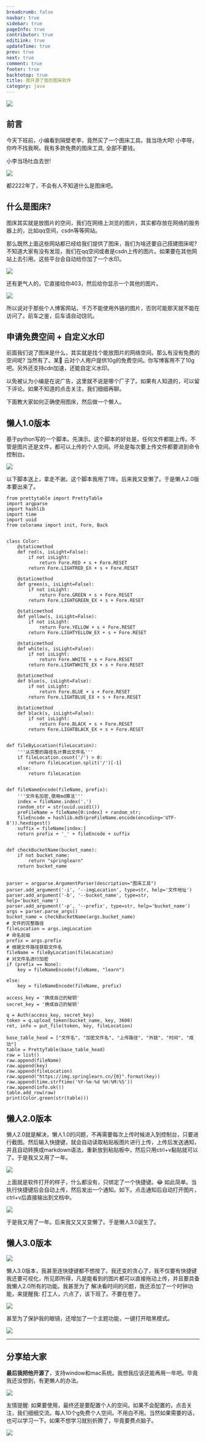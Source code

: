 ```yaml
---
breadcrumb: false
navbar: true
sidebar: true
pageInfo: true
contributor: true
editLink: true
updateTime: true
prev: true
next: true
comment: true
footer: true
backtotop: true
title: 我开源了我的图床软件
category: java
---
```


![](https://img.springlearn.cn/blog/learn_1659014013000.png)


## 前言

今天下班前，小编看到隔壁老李，竟然买了一个图床工具。我当场大呵!
小李呀，你咋不找我啊。我有多款免费的图床工具, 全部不要钱。

小李当场吐血去世!

![](https://img.springlearn.cn/blog/learn_1659014390000.png)

都2222年了，不会有人不知道什么是图床吧。

## 什么是图床?

图床其实就是放图片的空间，我们在网络上浏览的图片，其实都存放在网络的服务器上的，比如qq空间，csdn等等网站。

那么既然上面这些网站都已经给我们提供了图床，我们为啥还要自己搭建图床呢? 不知道大家有没有发现，我们在qq空间或者是csdn上传的图片。如果要在其他网站上去引用。这些平台会自动给你加了一个水印。

![](https://img.springlearn.cn/blog/learn_1659014804000.png)

还有更气人的，它直接给你403，然后给你显示一个其他的图片。

![](https://img.springlearn.cn/blog/learn_1659014921000.png)

所以说对于那些个人博客网站，千万不能使用外链的图片，否则可能那天就不能在访问了。前车之鉴，后车请自动饶坑。

## 申请免费空间 + 自定义水印

前面我们说了图床是什么，其实就是找个能放图片的网络空间。那么有没有免费的空间呢? 当然有了。某🐂 云对个人用户提供10g的免费空间。你写博客用不了10g吧。另外还支持cdn加速，还能自定义水印。

以免被认为小编是在说广告，这里就不说是哪个厂子了。如果有人知道的，可以留下评论。如果不知道的点击关注，我们细细再聊。

下面教大家如何正确使用图床，然后做一个懒人。

## 懒人1.0版本

基于python写的一个脚本。先演示。这个脚本的好处是，任何文件都能上传。不管是图片还是文件，都可以上传的个人空间。坏处是每次要上传文件都要进到命令控制台。

![](https://img.springlearn.cn/learn_af73829d6dc06e603eea011da75a30f9.41.01.gif)

以下脚本送上，拿走不谢。这个脚本我用了1年。后来我又变懒了。于是懒人2.0版本要出来了。

```
from prettytable import PrettyTable
import argparse
import hashlib
import time
import uuid
from colorama import init, Fore, Back


class Color:
    @staticmethod
    def red(s, isLight=False):
        if not isLight:
            return Fore.RED + s + Fore.RESET
        return Fore.LIGHTRED_EX + s + Fore.RESET

    @staticmethod
    def green(s, isLight=False):
        if not isLight:
            return Fore.GREEN + s + Fore.RESET
        return Fore.LIGHTGREEN_EX + s + Fore.RESET

    @staticmethod
    def yellow(s, isLight=False):
        if not isLight:
            return Fore.YELLOW + s + Fore.RESET
        return Fore.LIGHTYELLOW_EX + s + Fore.RESET

    @staticmethod
    def white(s, isLight=False):
        if not isLight:
            return Fore.WHITE + s + Fore.RESET
        return Fore.LIGHTWHITE_EX + s + Fore.RESET

    @staticmethod
    def blue(s, isLight=False):
        if not isLight:
            return Fore.BLUE + s + Fore.RESET
        return Fore.LIGHTBLUE_EX + s + Fore.RESET

    @staticmethod
    def black(s, isLight=False):
        if not isLight:
            return Fore.BLACK + s + Fore.RESET
        return Fore.LIGHTBLACK_EX + s + Fore.RESET


def fileByLocation(fileLocation):
    '''从完整的路径名计算出文件名'''
    if fileLocation.count('/') > 0:
        return fileLocation.split('/')[-1]
    else:
        return fileLocation


def fileNameEncode(fileName, prefix):
    '''文件名加密,使用md算法'''
    index = fileName.index('.')
    random_str = str(uuid.uuid1())
    preFileName = fileName[0:index] + random_str;
    fileEncode = hashlib.md5(preFileName.encode(encoding='UTF-8')).hexdigest()
    suffix = fileName[index:]
    return prefix + '_' + fileEncode + suffix


def checkBucketName(bucket_name):
    if not bucket_name:
        return "springlearn"
    return bucket_name


parser = argparse.ArgumentParser(description="图床工具")
parser.add_argument('-i', '--imgLocation', type=str, help='文件地址')
parser.add_argument('-b', '--bucket_name', type=str, help='bucket_name')
parser.add_argument('-p', '--prefix', type=str, help='bucket_name')
args = parser.parse_args()
bucket_name = checkBucketName(args.bucket_name)
# 文件的完整路径
fileLocation = args.imgLocation
# 命名前缀
prefix = args.prefix
# 根据文件路径获取文件名
fileName = fileByLocation(fileLocation)
# 对文件名进行加密
if (prefix == None):
    key = fileNameEncode(fileName, "learn")

else:
    key = fileNameEncode(fileName, prefix)

access_key = '换成自己的秘钥'
secret_key = '换成自己的秘钥'

q = Auth(access_key, secret_key)
token = q.upload_token(bucket_name, key, 3600)
ret, info = put_file(token, key, fileLocation)

base_table_head = ["文件名", "加密文件名", "上传路径", "外链", "时间", "成功"]
table = PrettyTable(base_table_head)
raw = list()
raw.append(fileName)
raw.append(key)
raw.append(fileLocation)
raw.append("https://img.springlearn.cn/{0}".format(key))
raw.append(time.strftime('%Y-%m-%d %H:%M:%S'))
raw.append(info.ok())
table.add_row(raw)
print(Color.green(str(table)))
```

## 懒人2.0版本

懒人2.0就是解决，懒人1.0的问题，不再需要每次上传时候进入到控制台，只要进行截图。然后输入快捷键，就会自动读取粘贴板图片进行上传，上传后发送通知，并且自动转换成markdown语法，重新放到粘贴板中，然后只用ctrl+v黏贴就可以了。于是我又又用了一年。

![](https://img.springlearn.cn/blog/learn_1659016174000.png)

上面就是软件打开的样子，什么都没有，只绑定了一个快捷键。😂
如此简单。当执行快捷键后会自动上传，然后发出一个通知。如下。点击通知后自动打开图片，ctrl+v后直接输出到文档中。

![](https://img.springlearn.cn/blog/learn_1659016220000.png)

于是我又用了一年。后来我又又又变懒了。于是懒人3.0诞生了。

## 懒人3.0版本

![](https://img.springlearn.cn/blog/1e74e710252219faaacec102c33eff32.png)


懒人3.0版本，我甚至连快捷键都不想按了。我还变的贪心了，我不仅要有快捷键我还要可视化，所见即所得，凡是能看到的图片都可以直接拖动上传，并且要具备我懒人2.0所有的功能。我甚至为了
解决看时间的问题，我还添加了一个时钟功能，来提醒我: 打工人，六点了，该下班了。不要在卷了。

![](https://img.springlearn.cn/blog/learn_1659016599000.png)

甚至为了保护我的眼镜，还增加了一个主题功能，一键打开暗黑模式。


![](https://img.springlearn.cn/blog/6dda96052f0ae124d10ce45fd62754e6.png)


---

## 分享给大家

**最后我把他开源了**，支持window和mac系统。我想我应该还能再用一年吧。毕竟我还没想到，有更懒人的办法。

![](https://img.springlearn.cn/blog/38e536df54407e400d87d13354b777bd.png)



友情提醒: 如果要使用，最终还是要配置个人的空间。如果不会配置的，点击关注，我们细细交流。每人10个g免费个人空间。不用白不用。当然如果需要的话，也可以学习一下。如果不想学习就别折腾了，毕竟要费点脑子。

![](https://img.springlearn.cn/blog/learn_1659017176000.png)
